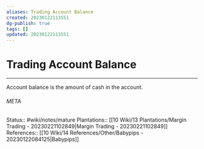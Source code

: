```yaml
---
aliases: Trading Account Balance
created: 20230122113551
dg-publish: true
tags: []
updated: 20230122113551
---
```

# Trading Account Balance
---
Account balance is the amount of cash in the account.



###### META
Status:: #wiki/notes/mature 
Plantations:: [[10 Wiki/13 Plantations/Margin Trading - 20230221102849\|Margin Trading - 20230221102849]]
References:: [[10 Wiki/14 References/Other/Babypips - 20230122084125\|Babypips]]
